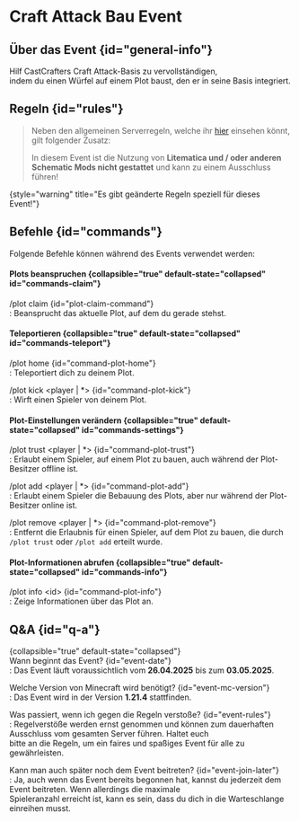 <primary-label ref="event-running"/>  
<secondary-label ref="ca-bau-event-mc-version"/>  
<secondary-label ref="ca-bau-event-date"/>  

# Craft Attack Bau Event


## Über das Event {id="general-info"}
Hilf CastCrafters Craft Attack-Basis zu vervollständigen,   
indem du einen Würfel auf einem Plot baust, den er in seine Basis integriert.



## Regeln {id="rules"}

> Neben den allgemeinen Serverregeln, welche ihr [hier](rules.md) einsehen k&ouml;nnt, gilt folgender Zusatz:
>
> In diesem Event ist die Nutzung von **Litematica und / oder anderen Schematic Mods nicht gestattet** und kann zu einem Ausschluss führen!
>
{style="warning" title="Es gibt geänderte Regeln speziell für dieses Event!"}



## Befehle {id="commands"}
Folgende Befehle können während des Events verwendet werden:

#### Plots beanspruchen {collapsible="true" default-state="collapsed" id="commands-claim"}

/plot claim {id="plot-claim-command"}  
: Beansprucht das aktuelle Plot, auf dem du gerade stehst.


#### Teleportieren {collapsible="true" default-state="collapsed" id="commands-teleport"}

/plot home {id="command-plot-home"}  
: Teleportiert dich zu deinem Plot.

/plot kick &lt;player | *&gt; {id="command-plot-kick"}  
: Wirft einen Spieler von deinem Plot.


#### Plot-Einstellungen verändern {collapsible="true" default-state="collapsed" id="commands-settings"}

/plot trust &lt;player | *&gt; {id="command-plot-trust"}  
: Erlaubt einem Spieler, auf einem Plot zu bauen, auch während der Plot-Besitzer offline ist.

/plot add &lt;player | *&gt; {id="command-plot-add"}  
: Erlaubt einem Spieler die Bebauung des Plots, aber nur während der Plot-Besitzer online ist.

/plot remove &lt;player | *&gt; {id="command-plot-remove"}  
: Entfernt die Erlaubnis für einen Spieler, auf dem Plot zu bauen, die durch `/plot trust` oder `/plot add` erteilt wurde.


#### Plot-Informationen abrufen {collapsible="true" default-state="collapsed" id="commands-info"}

/plot info &lt;id&gt; {id="command-plot-info"}  
: Zeige Informationen über das Plot an.



## Q&amp;A {id="q-a"}

{collapsible="true" default-state="collapsed"}  
Wann beginnt das Event? {id="event-date"}  
: Das Event läuft voraussichtlich vom **26.04.2025** bis zum **03.05.2025**.

Welche Version von Minecraft wird benötigt? {id="event-mc-version"}  
: Das Event wird in der Version **1.21.4** stattfinden.

Was passiert, wenn ich gegen die Regeln verstoße? {id="event-rules"}  
: Regelverstöße werden ernst genommen und können zum dauerhaften Ausschluss vom gesamten Server führen. Haltet euch  
bitte an die Regeln, um ein faires und spaßiges Event für alle zu gewährleisten.

Kann man auch später noch dem Event beitreten? {id="event-join-later"}  
: Ja, auch wenn das Event bereits begonnen hat, kannst du jederzeit dem Event beitreten. Wenn allerdings die maximale  
Spieleranzahl erreicht ist, kann es sein, dass du dich in die Warteschlange einreihen musst.